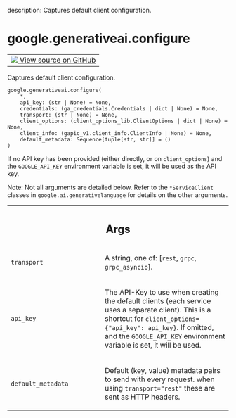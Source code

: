 description: Captures default client configuration.

<div itemscope itemtype="http://developers.google.com/ReferenceObject">
<meta itemprop="name" content="google.generativeai.configure" />
<meta itemprop="path" content="Stable" />
</div>

# google.generativeai.configure

<!-- Insert buttons and diff -->

<table class="tfo-notebook-buttons tfo-api nocontent">
<td>
  <a target="_blank" href="https://github.com/google/generative-ai-python/blob/master/google/generativeai/client.py#L300-L338">
    <img src="https://www.tensorflow.org/images/GitHub-Mark-32px.png" />
    View source on GitHub
  </a>
</td>
</table>



Captures default client configuration.


<pre class="devsite-click-to-copy prettyprint lang-py tfo-signature-link">
<code>google.generativeai.configure(
    *,
    api_key: (str | None) = None,
    credentials: (ga_credentials.Credentials | dict | None) = None,
    transport: (str | None) = None,
    client_options: (client_options_lib.ClientOptions | dict | None) = None,
    client_info: (gapic_v1.client_info.ClientInfo | None) = None,
    default_metadata: Sequence[tuple[str, str]] = ()
)
</code></pre>



<!-- Placeholder for "Used in" -->

If no API key has been provided (either directly, or on `client_options`) and the
`GOOGLE_API_KEY` environment variable is set, it will be used as the API key.

Note: Not all arguments are detailed below. Refer to the `*ServiceClient` classes in
`google.ai.generativelanguage` for details on the other arguments.

<!-- Tabular view -->
 <table class="responsive fixed orange">
<colgroup><col width="214px"><col></colgroup>
<tr><th colspan="2"><h2 class="add-link">Args</h2></th></tr>

<tr>
<td>

`transport`<a id="transport"></a>

</td>
<td>

A string, one of: [`rest`, `grpc`, `grpc_asyncio`].

</td>
</tr><tr>
<td>

`api_key`<a id="api_key"></a>

</td>
<td>

The API-Key to use when creating the default clients (each service uses
a separate client). This is a shortcut for `client_options={"api_key": api_key}`.
If omitted, and the `GOOGLE_API_KEY` environment variable is set, it will be
used.

</td>
</tr><tr>
<td>

`default_metadata`<a id="default_metadata"></a>

</td>
<td>

Default (key, value) metadata pairs to send with every request.
when using `transport="rest"` these are sent as HTTP headers.

</td>
</tr>
</table>

